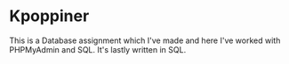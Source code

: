 # Kpoppiner
This is a Database assignment which I've made and here I've worked with PHPMyAdmin and SQL. It's lastly written in SQL.
